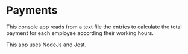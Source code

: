 # Payments

This console app reads from a text file the entries to calculate the total payment for each employee according their working hours.

This app uses NodeJs and Jest.

